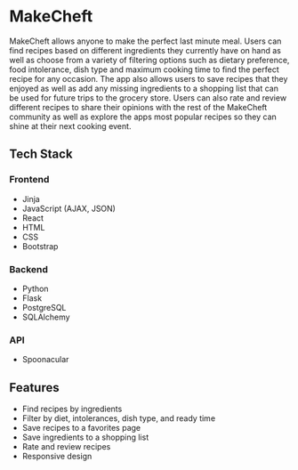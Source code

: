 # MakeCheft

 MakeCheft allows anyone to make the perfect last minute meal. Users can find recipes based on different ingredients they currently have on hand as well as choose from a variety of filtering options such as dietary preference, food intolerance, dish type and maximum cooking time to find the perfect recipe for any occasion. The app also allows users to save recipes that they enjoyed as well as add any missing ingredients to a shopping list that can be used for future trips to the grocery store. Users can also rate and review different recipes to share their opinions with the rest of the MakeCheft community as well as explore the apps most popular recipes so they can shine at their next cooking event. 



## Tech Stack

### Frontend
- Jinja
- JavaScript (AJAX, JSON)
- React
- HTML
- CSS
- Bootstrap

### Backend
- Python
- Flask
- PostgreSQL
- SQLAlchemy

### API
- Spoonacular

## Features
- Find recipes by ingredients
- Filter by diet, intolerances, dish type, and ready time
- Save recipes to a favorites page
- Save ingredients to a shopping list
- Rate and review recipes
- Responsive design

